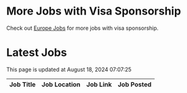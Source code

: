 # More Jobs with Visa Sponsorship

Check out [Europe Jobs](https://github.com/sureshparimi/europejobs#latest-jobs) for more jobs with visa sponsorship.

# Latest Jobs

This page is updated at August 18, 2024 07:07:25

| Job Title | Job Location | Job Link | Job Posted |
| --- | --- | --- | --- |
